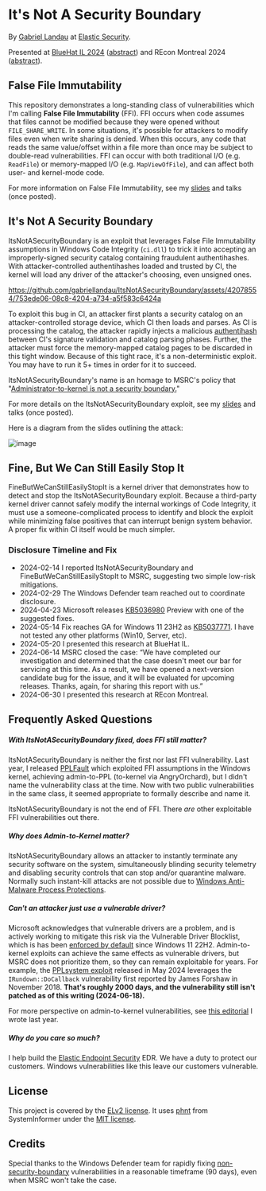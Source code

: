 # It's Not A Security Boundary

By [Gabriel Landau](https://twitter.com/GabrielLandau) at [Elastic Security](https://www.elastic.co/security-labs/).

Presented at [BlueHat IL 2024](https://x.com/BlueHatIL/status/1792626026230456546) ([abstract](https://www.microsoftrnd.co.il/bluehatil/conference/abstracts#collapse-12)) and REcon Montreal 2024 ([abstract](https://cfp.recon.cx/recon2024/talk/337QFH/)).

## False File Immutability

This repository demonstrates a long-standing class of vulnerabilities which I'm calling **False File Immutability** (FFI).  FFI occurs when code assumes that files cannot be modified because they were opened without `FILE_SHARE_WRITE`.  In some situations, it's possible for attackers to modify files even when write sharing is denied.  When this occurs, any code that reads the same value/offset within a file more than once may be subject to double-read vulnerabilities.  FFI can occur with both traditional I/O (e.g. `ReadFile`) or memory-mapped I/O (e.g. `MapViewOfFile`), and can affect both user- and kernel-mode code.

For more information on False File Immutability, see my [slides](/Slides) and talks (once posted).

## It's Not A Security Boundary

ItsNotASecurityBoundary is an exploit that leverages False File Immutability assumptions in Windows Code Integrity (`ci.dll`) to trick it into accepting an improperly-signed security catalog containing fraudulent authentihashes.  With attacker-controlled authentihashes loaded and trusted by CI, the kernel will load any driver of the attacker's choosing, even unsigned ones.

https://github.com/gabriellandau/ItsNotASecurityBoundary/assets/42078554/753ede06-08c8-4204-a734-a5f583c6424a

To exploit this bug in CI, an attacker first plants a security catalog on an attacker-controlled storage device, which CI then loads and parses.  As CI is processing the catalog, the attacker rapidly injects a malicious [authentihash](https://virustotal.readme.io/reference/authentihash) between CI's signature validation and catalog parsing phases.  Further, the attacker must force the memory-mapped catalog pages to be discarded in this tight window.  Because of this tight race, it's a non-deterministic exploit.  You may have to run it 5+ times in order for it to succeed.

ItsNotASecurityBoundary's name is an homage to MSRC's policy that "[Administrator-to-kernel is not a security boundary.](https://www.microsoft.com/en-us/msrc/windows-security-servicing-criteria)"

For more details on the ItsNotASecurityBoundary exploit, see my [slides](/Slides) and talks (once posted).

Here is a diagram from the slides outlining the attack:

![image](https://github.com/gabriellandau/ItsNotASecurityBoundary/assets/42078554/82c16f4a-d112-46e0-a1e1-428203b58eb7)

## Fine, But We Can Still Easily Stop It

FineButWeCanStillEasilyStopIt is a kernel driver that demonstrates how to detect and stop the ItsNotASecurityBoundary exploit.  Because a third-party kernel driver cannot safely modify the internal workings of Code Integrity, it must use a someone-complicated process to identify and block the exploit while minimizing false positives that can interrupt benign system behavior.  A proper fix within CI itself would be much simpler.

### Disclosure Timeline and Fix

* 2024-02-14 I reported ItsNotASecurityBoundary and FineButWeCanStillEasilyStopIt to MSRC, suggesting two simple low-risk mitigations.
* 2024-02-29 The Windows Defender team reached out to coordinate disclosure.
* 2024-04-23 Microsoft releases [KB5036980](https://support.microsoft.com/en-us/topic/april-23-2024-kb5036980-os-builds-22621-3527-and-22631-3527-preview-5a0d6c49-e42e-4eb4-8541-33a7139281ed) Preview with one of the suggested fixes.
* 2024-05-14 Fix reaches GA for Windows 11 23H2 as [KB5037771](https://support.microsoft.com/en-us/topic/may-14-2024-kb5037771-os-builds-22621-3593-and-22631-3593-e633ff2f-a021-4abb-bd2e-7f3687f166fe).  I have not tested any other platforms (Win10, Server, etc).
* 2024-05-20 I presented this research at BlueHat IL.
* 2024-06-14 MSRC closed the case: “We have completed our investigation and determined that the case doesn't meet our bar for servicing at this time. As a result, we have opened a next-version candidate bug for the issue, and it will be evaluated for upcoming releases. Thanks, again, for sharing this report with us.”
* 2024-06-30 I presented this research at REcon Montreal.

## Frequently Asked Questions

##### With ItsNotASecurityBoundary fixed, does FFI still matter?

ItsNotASecurityBoundary is neither the first nor last FFI vulnerability.  Last year, I released [PPLFault](https://github.com/gabriellandau/PPLFault) which exploited FFI assumptions in the Windows kernel, achieving admin-to-PPL (to-kernel via AngryOrchard), but I didn't name the vulnerability class at the time.  Now with two public vulnerabilities in the same class, it seemed appropriate to formally describe and name it.

ItsNotASecurityBoundary is not the end of FFI.  There _are_ other exploitable FFI vulnerabilities out there.

##### Why does Admin-to-Kernel matter?

ItsNotASecurityBoundary allows an attacker to instantly terminate any security software on the system, simultaneously blinding security telemetry and disabling security controls that can stop and/or quarantine malware.  Normally such instant-kill attacks are not possible due to [Windows Anti-Malware Process Protections](https://learn.microsoft.com/en-us/windows/win32/services/protecting-anti-malware-services-).

##### Can't an attacker just use a vulnerable driver?

Microsoft acknowledges that vulnerable drivers are a problem, and is actively working to mitigate this risk via the Vulnerable Driver Blocklist, which is has been [enforced by default](https://learn.microsoft.com/en-us/windows/security/application-security/application-control/windows-defender-application-control/design/microsoft-recommended-driver-block-rules#microsoft-vulnerable-driver-blocklist) since Windows 11 22H2.  Admin-to-kernel exploits can achieve the same effects as vulnerable drivers, but MSRC does not prioritize them, so they can remain exploitable for years.  For example, the [PPLsystem exploit](https://github.com/Slowerzs/PPLSystem) released in May 2024 leverages the `IRundown::DoCallback` vulnerability first reported by James Forshaw in November 2018.  **That's roughly 2000 days, and the vulnerability still isn't patched as of this writing (2024-06-18).**

For more perspective on admin-to-kernel vulnerabilities, see [this editorial](https://www.elastic.co/security-labs/forget-vulnerable-drivers-admin-is-all-you-need) I wrote last year.

##### Why do you care so much?

I help build the [Elastic Endpoint Security](https://www.elastic.co/security/endpoint-security) EDR.  We have a duty to protect our customers.  Windows vulnerabilities like this leave our customers vulnerable.

## License

This project is covered by the [ELv2 license](LICENSE.txt).  It uses [phnt](https://github.com/winsiderss/systeminformer/tree/25846070780183848dc8d8f335a54fa6e636e281/phnt) from SystemInformer under the [MIT license]([phnt/LICENSE.txt](https://github.com/winsiderss/systeminformer/blob/25846070780183848dc8d8f335a54fa6e636e281/LICENSE.txt)).

## Credits
Special thanks to the Windows Defender team for rapidly fixing [non-security-boundary](https://www.microsoft.com/en-us/msrc/windows-security-servicing-criteria) vulnerabilities in a reasonable timeframe (90 days), even when MSRC won't take the case.

